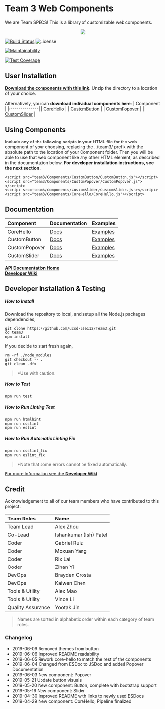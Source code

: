 # Team 3 Web Components

We are Team SPECS! This is a library of customizable web components.

<div style="text-align: center">
<img src="https://raw.githubusercontent.com/ucsd-cse112/team3/master/logo.png?token=AGLD5CNAALYDOZCKXNB7GHK475PVW"/>
</div>

[![Build Status](https://travis-ci.com/ucsd-cse112/team3.svg?token=N7quhPzu2SUwxwSC1Q4R&branch=master)](https://travis-ci.com/ucsd-cse112/team3)
![License](https://img.shields.io/badge/License-MIT-yellow.svg)

[![Maintainability](https://api.codeclimate.com/v1/badges/4283a999f4e2067553a5/maintainability)](https://codeclimate.com/repos/5cc0c5e65014ac306c010505/maintainability)

[![Test Coverage](https://api.codeclimate.com/v1/badges/4283a999f4e2067553a5/test_coverage)](https://codeclimate.com/repos/5cc0c5e65014ac306c010505/test_coverage)

## User Installation
  [**Download the components with this link**](https://minhaskamal.github.io/DownGit/#/home?url=https://github.com/ucsd-cse112/team3/tree/master/Components). Unzip the directory to a location of your choice.  <br/> <br/>
Alternatively, you can **download individual components here**:
| Component | 
|:--------------|
| [CoreHello](https://minhaskamal.github.io/DownGit/#/home?url=https://github.com/ucsd-cse112/team3/tree/master/Components/CoreHello) |
| [CustomButton](https://minhaskamal.github.io/DownGit/#/home?url=https://github.com/ucsd-cse112/team3/tree/master/Components/CustomButton) |
| [CustomPopover](https://minhaskamal.github.io/DownGit/#/home?url=https://github.com/ucsd-cse112/team3/tree/master/Components/CustomPopover) |
| [CustomSlider](https://minhaskamal.github.io/DownGit/#/home?url=https://github.com/ucsd-cse112/team3/tree/master/Components/CustomSlider) |

## Using Components

Include any of the following scripts in your HTML file for the web component of your choosing, replacing the ../team3/ prefix with the absolute path to the location of your Component folder. Then you will be able to use that web component like any other HTML element, as described in the documentation below. **For developer installation instructions, see the next section.**
```
<script src="team3/Components/CustomButton/CustomButton.js"></script>
<script src="team3/Components/CustomPopover/CustomPopover.js"></script>
<script src="team3/Components/CustomSlider/CustomSlider.js"></script>
<script src="team3/Components/CoreHello/CoreHello.js"></script>
```

## Documentation

| Component | Documentation | Examples |
|:--------------|:------------------|:----------------|
| CoreHello | [Docs](https://ucsd-cse112.github.io/team3/CoreHello.html) | [Examples](https://ucsd-cse112.github.io/team3/demo_components/CoreHello/CoreHello.html) |
| CustomButton | [Docs](https://ucsd-cse112.github.io/team3/CustomButton.html) |    [Examples](https://ucsd-cse112.github.io/team3/demo_components/CustomButton/CustomButton.html) |
| CustomPopover | [Docs](https://ucsd-cse112.github.io/team3/CustomPopover.html) |    [Examples](https://ucsd-cse112.github.io/team3/demo_components/CustomPopover/CustomPopover.html) |
| CustomSlider | [Docs](https://ucsd-cse112.github.io/team3/CustomSlider.html) |    [Examples](https://ucsd-cse112.github.io/team3/demo_components/CustomSlider/CustomSlider.html) |

[**API Documentation Home**](https://ucsd-cse112.github.io/team3/) <br/>
[**Developer Wiki**](https://github.com/ucsd-cse112/team3/wiki)

## Developer Installation & Testing

##### How to Install
Download the repository to local, and setup all the Node.js packages dependencies,
```
git clone https://github.com/ucsd-cse112/Team3.git
cd team3
npm install
```
If you decide to start fresh again,
```
rm -rf ./node_modules
git checkout -- .
git clean -dfx
```
> *Use with caution.

##### How to Test
```
npm run test
```

##### How to Run Linting Test
```
npm run htmlhint
npm run csslint
npm run eslint
```

##### How to Run Automatic Linting Fix
```
npm run csslint_fix
npm run eslint_fix
```
> *Note that some errors cannot be fixed automatically.

[For more information see the **Developer Wiki**](https://github.com/ucsd-cse112/team3/wiki)

## Credit

Acknowledgement to all of our team members who have contributed to this project.

| Team Roles    | Name              |
|:--------------|:------------------|
| Team Lead     | Alex Zhou         |
| Co-Lead       | Ishankumar (Ish) Patel  |
| Coder         | Gabriel Ruiz      |
| Coder         | Moxuan Yang       |
| Coder         | Rix Lai           |
| Coder         | Zihan Yi          |
| DevOps        | Brayden Crosta    |
| DevOps        | Kaiwen Chen       |
| Tools & Utility   | Alex Mao      |
| Tools & Utility   | Vince Li      |
| Quality Assurance | Yootak Jin    |
> Names are sorted in alphabetic order within each category of team roles.


### Changelog

- 2019-06-09    Removed themes from button
- 2019-06-06    Improved README readability
- 2019-06-05    Rework core-hello to match the rest of the components
- 2019-06-04    Changed from ESDoc to JSDoc and added Popover Documentation
- 2019-06-03    New component: Popover
- 2019-05-21    Update button visuals
- 2019-05-20    New component: Button, complete with bootstrap support
- 2019-05-16    New component: Slider
- 2019-04-30    Improved README with links to newly used ESDocs
- 2019-04-29    New component: CoreHello, Pipeline finalized
